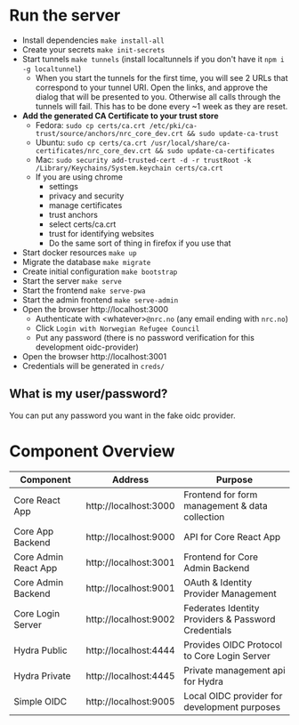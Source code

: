# Run the server

- Install dependencies `make install-all`
- Create your secrets `make init-secrets`
- Start tunnels `make tunnels` (install localtunnels if you don't have it `npm i -g localtunnel`)
	- When you start the tunnels for the first time, you will see 2 URLs that correspond to your tunnel URI. Open the
	  links, and approve the dialog that will be presented to you. Otherwise all calls through the tunnels will fail.
	  This has to be done every ~1 week as they are reset.
- **Add the generated CA Certificate to your trust store**
	- Fedora: `sudo cp certs/ca.crt /etc/pki/ca-trust/source/anchors/nrc_core_dev.crt && sudo update-ca-trust`
	- Ubuntu: `sudo cp certs/ca.crt /usr/local/share/ca-certificates/nrc_core_dev.crt && sudo update-ca-certificates`
	- Mac: `sudo security add-trusted-cert -d -r trustRoot -k /Library/Keychains/System.keychain certs/ca.crt`
	- If you are using chrome
		- settings
		- privacy and security
		- manage certificates
		- trust anchors
		- select certs/ca.crt
		- trust for identifying websites
		- Do the same sort of thing in firefox if you use that
- Start docker resources `make up`
- Migrate the database `make migrate`
- Create initial configuration `make bootstrap`
- Start the server `make serve`
- Start the frontend `make serve-pwa`
- Start the admin frontend `make serve-admin`
- Open the browser http://localhost:3000
	- Authenticate with \<whatever\>`@nrc.no` (any email ending with `nrc.no`)
	- Click `Login with Norwegian Refugee Council`
	- Put any password (there is no password verification for this development oidc-provider)
- Open the browser http://localhost:3001
- Credentials will be generated in `creds/`

## What is my user/password?

You can put any password you want in the fake oidc provider.

# Component Overview

| Component | Address | Purpose | 
|-----------|---------|---------|
Core React App | http://localhost:3000 | Frontend for form management & data collection
Core App Backend| http://localhost:9000 | API for Core React App
Core Admin React App | http://localhost:3001 | Frontend for Core Admin Backend
Core Admin Backend | http://localhost:9001 | OAuth & Identity Provider Management
Core Login Server | http://localhost:9002 | Federates Identity Providers & Password Credentials
Hydra Public| http://localhost:4444 | Provides OIDC Protocol to Core Login Server
Hydra Private | http://localhost:4445 | Private management api for Hydra
Simple OIDC | http://localhost:9005 | Local OIDC provider for development purposes
